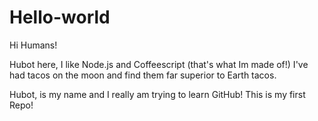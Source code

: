 # Hello-world

Hi Humans!

Hubot here, I like Node.js and Coffeescript (that's what Im made of!)
I've had tacos on the moon and find them far superior to Earth tacos.

Hubot, is my name and I really am trying to learn GitHub!
This is my first Repo!